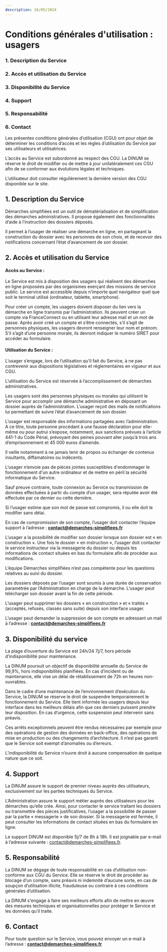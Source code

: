 ```yaml
---
description: 16/05/2024
---
```


# Conditions générales d'utilisation :  usagers

### 1. Description du Service&#x20;

### 2. Accès et utilisation du Service&#x20;

### 3. Disponibilité du Service&#x20;

### 4. Support&#x20;

### 5. Responsabilité&#x20;

### 6. Contact&#x20;

&#x20;Les présentes conditions générales d’utilisation (CGU) ont pour objet de déterminer les conditions d’accès et les règles d’utilisation du Service par ses utilisateurs et utilisatrices.

L’accès au Service est subordonné au respect des CGU. La DINUM se réserve le droit de modifier ou de mettre à jour unilatéralement ces CGU afin de se conformer aux évolutions légales et techniques.

L’utilisateur doit consulter régulièrement la dernière version des CGU disponible sur le site.

## 1. Description du Service&#x20;

Démarches simplifiées est un outil de dématérialisation et de simplification des démarches administratives. Il propose également des fonctionnalités d’aide à l’instruction des dossiers déposés.

Il permet à l’usager de réaliser une démarche en ligne, en partageant la construction du dossier avec les personnes de son choix, et de recevoir des notifications concernant l’état d’avancement de son dossier.

## 2. Accès et utilisation du Service&#x20;

#### Accès au Service :&#x20;

Le Service est mis à disposition des usagers qui réalisent des démarches en ligne proposées par des organismes exerçant des missions de service public.  Le service est accessible depuis n’importe quel navigateur quel que soit le terminal utilisé (ordinateur, tablette, smartphone).

Pour créer un compte, les usagers doivent disposer du lien vers la démarche en ligne transmis par l’administration. Ils peuvent créer un compte via FranceConnect ou en utilisant leur adresse mail et un mot de passe. Après avoir créé un compte et s’être connectés, s’il s’agit de personnes physiques, les usagers devront renseigner leur nom et prénom. S’il s’agit d’une personne morale, ils devront indiquer le numéro SIRET pour accéder au formulaire.

#### Utilisation du Service :&#x20;

L’usager s’engage, lors de l’utilisation qu’il fait du Service, à ne pas contrevenir aux dispositions législatives et réglementaires en vigueur et aux CGU.

L’utilisation du Service est réservée à l’accomplissement de démarches administratives.

Les usagers sont des personnes physiques ou morales qui utilisent le Service pour accomplir une démarche administrative en déposant un dossier auprès de l’administration. L’usager reçoit des mails de notifications lui permettant de suivre l’état d’avancement de son dossier.

L’usager est responsable des informations partagées avec l’administration. A ce titre, toute personne procédant à une fausse déclaration pour elle-même ou pour autrui s’expose, notamment, aux sanctions prévues à l’article  441-1 du Code Pénal, prévoyant des peines pouvant aller jusqu’à trois ans d’emprisonnement et 45 000 euros d’amende.  &#x20;

Il veille notamment à ne jamais tenir de propos ou échanger de contenus insultants, diffamatoires ou indécents.

L’usager n’envoie pas de pièces jointes susceptibles d'endommager le fonctionnement d'un autre ordinateur et de mettre en péril la sécurité informatique du Service.

Sauf preuve contraire, toute connexion au Service ou transmission de données effectuées à partir du compte d’un usager, sera réputée avoir été effectuée par ce dernier ou cette dernière.     &#x20;

Si l’usager estime que son mot de passe est compromis, il ou elle doit le modifier sans délai.

En cas de compromission de son compte, l’usager doit contacter l’équipe support  à l’adresse : **contact@demarches-simplifiees.fr**

L’usager a la possibilité de modifier son dossier lorsque son dossier est « en construction ». Une fois le dossier « en instruction », l’usager doit contacter le service instructeur via la messagerie du dossier ou depuis les informations de contact situées en bas du formulaire afin de procéder aux modifications.

L’équipe Démarches simplifiées n’est pas compétente pour les questions relatives au suivi du dossier.

Les dossiers déposés par l’usager sont soumis à une durée de conservation paramétrée par l’Administration en charge de la démarche. L’usager peut télécharger son dossier avant la fin de cette période.

L’usager peut supprimer les dossiers « en construction » et « traités » (acceptés, refusés, classés sans suite) depuis son interface usager.

L’usager peut demander la suppression de son compte en adressant un mail à l’adresse : **contact@demarches-simplifiees.fr**

## 3. Disponibilité du service&#x20;

La plage d’ouverture du Service est 24h/24 7j/7, hors période d’indisponibilité pour maintenance.

La DINUM poursuit un objectif de disponibilité annuelle du Service de 99,9%, hors indisponibilités planifiées. En cas d’incident ou de maintenance, elle vise un délai de rétablissement de 72h en heures non-ouvrables.

Dans le cadre d’une maintenance de l’environnement d’exécution du Service, la DINUM se réserve le droit de suspendre temporairement le fonctionnement du Service. Elle tient informée les usagers depuis leur interface dans les meilleurs délais afin que ces derniers puissent prendre leur disposition. En cas d’urgence, cette suspension peut intervenir sans préavis.

Ces arrêts exceptionnels peuvent être rendus nécessaires par exemple pour des opérations de gestion des données en back-office, des opérations de mise en production ou des changements d’architecture. Il n’est pas garanti que le Service soit exempt d’anomalies ou d’erreurs.

L’indisponibilité du Service n’ouvre droit à aucune compensation de quelque nature que ce soit.

## 4. Support&#x20;

La DINUM assure le support de premier niveau auprès des utilisateurs, exclusivement sur les parties techniques du Service.

L’Administration assure le support métier auprès des utilisateurs pour les démarches qu’elle crée. Ainsi, pour contacter le service traitant les dossiers ou transmettre des pièces justificatives, l’usager a la possibilité de passer par la partie « messagerie » de son dossier. Si la messagerie est fermée, il peut consulter les informations de contact situées en bas du formulaire en ligne.

Le support DINUM est disponible 5j/7 de 8h à 18h. Il est joignable par e-mail à l’adresse suivante : [contact@demarches-simplifiees.fr](mailto:contact@demarches-simplifiees.fr).

## 5. Responsabilité&#x20;

La DINUM se dégage de toute responsabilité en cas d’utilisation non-conforme aux CGU du Service. Elle se réserve le droit de procéder au blocage d’un compte, sans préavis ni indemnité d’aucune sorte, en cas de soupçon d’utilisation illicite, frauduleuse ou contraire à ces conditions générales d’utilisation.

La DINUM s'engage à faire ses meilleurs efforts afin de mettre en œuvre des mesures techniques et organisationnelles pour protéger le Service et les données qu’il traite.

## 6. Contact&#x20;

Pour toute question sur le Service, vous pouvez envoyer un e-mail à l’adresse : **contact@demarches-simplifiees.fr**
